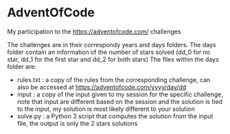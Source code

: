 # AdventOfCode
My participation to the https://adventofcode.com/ challenges

The challenges are in their correspondy years and days folders.
The days folder contain an information of the number of stars solved (dd_0 for no star, dd_1 for the first star and dd_2 for both stars)
The files within the days folder are:
- rules.txt : a copy of the rules from the corresponding challenge, can also be accessed at https://adventofcode.com/yyyy/day/dd
- input : a copy of the input given to my session for the specific challenge, note that input are different based on the session and the solution is tied to the input, my solution is most likely different to your solution
- solve.py : a Python 3 script that computes the solution from the input file, the output is only the 2 stars solutions
